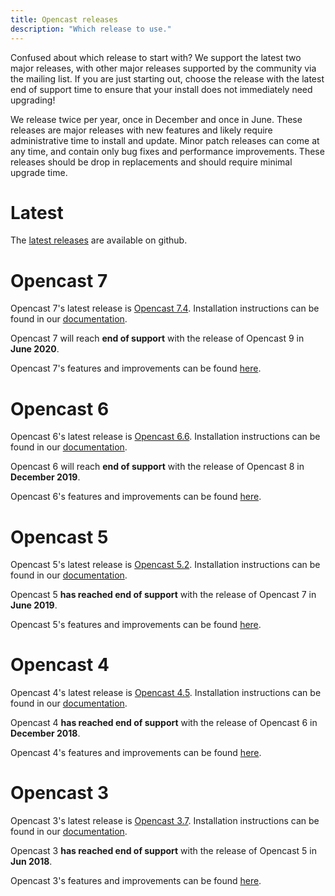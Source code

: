 ```yaml
---
title: Opencast releases
description: "Which release to use."
---
```


Confused about which release to start with?  We support the latest two major releases, with other major releases
supported by the community via the mailing list.  If you are just starting out, choose the release with the latest
end of support time to ensure that your install does not immediately need upgrading!

We release twice per year, once in December and once in June.  These releases are major releases with new features
and likely require administrative time to install and update.  Minor patch releases can come at any time, and contain
only bug fixes and performance improvements.  These releases should be drop in replacements and should require minimal
upgrade time.

# Latest

The [latest releases](https://github.com/opencast/opencast/releases/) are available on github.

# Opencast 7

Opencast 7's latest release is [Opencast 7.4](https://github.com/opencast/opencast/releases/tag/7.4).
Installation instructions can be found in our [documentation](https://docs.opencast.org/r/7x.x/admin/installation/).

Opencast 7 will reach **end of support** with the release of Opencast 9 in **June 2020**.

Opencast 7's features and improvements can be found [here](https://docs.opencast.org/r/7.x/admin/releasenotes/).

# Opencast 6

Opencast 6's latest release is [Opencast 6.6](https://github.com/opencast/opencast/releases/tag/6.6).
Installation instructions can be found in our [documentation](https://docs.opencast.org/r/6.x/admin/installation/).

Opencast 6 will reach **end of support** with the release of Opencast 8 in **December 2019**.

Opencast 6's features and improvements can be found [here](https://docs.opencast.org/r/6.x/admin/releasenotes/).

# Opencast 5

Opencast 5's latest release is [Opencast 5.2](https://github.com/opencast/opencast/releases/tag/5.2).
Installation instructions can be found in our [documentation](https://docs.opencast.org/r/5.x/admin/installation/).

Opencast 5 **has reached end of support** with the release of Opencast 7 in **June 2019**.

Opencast 5's features and improvements can be found [here](https://docs.opencast.org/r/5.x/admin/releasenotes/).


# Opencast 4

Opencast 4's latest release is [Opencast 4.5](https://github.com/opencast/opencast/releases/tag/4.5).
Installation instructions can be found in our [documentation](https://docs.opencast.org/r/4.x/admin/installation/).

Opencast 4 **has reached end of support** with the release of Opencast 6 in **December 2018**.

Opencast 4's features and improvements can be found [here](https://docs.opencast.org/r/4.x/admin/releasenotes/).


# Opencast 3

Opencast 3's latest release is [Opencast 3.7](https://github.com/opencast/opencast/releases/tag/3.7).
Installation instructions can be found in our [documentation](https://docs.opencast.org/r/3.x/admin/installation/).

Opencast 3 **has reached end of support** with the release of Opencast 5 in **Jun 2018**.

Opencast 3's features and improvements can be found [here](https://docs.opencast.org/r/3.x/admin/releasenotes/).

